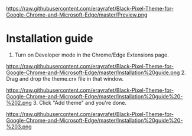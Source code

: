 https://raw.githubusercontent.com/erayrafet/Black-Pixel-Theme-for-Google-Chrome-and-Microsoft-Edge/master/Preview.png


# Installation guide

1. Turn on Developer mode in the Chrome/Edge Extensions page.

https://raw.githubusercontent.com/erayrafet/Black-Pixel-Theme-for-Google-Chrome-and-Microsoft-Edge/master/Installation%20guide.png
2. Drag and drop the theme.crx file in that window.

https://raw.githubusercontent.com/erayrafet/Black-Pixel-Theme-for-Google-Chrome-and-Microsoft-Edge/master/Installation%20guide%20-%202.png
3. Click "Add theme" and you're done.

https://raw.githubusercontent.com/erayrafet/Black-Pixel-Theme-for-Google-Chrome-and-Microsoft-Edge/master/Installation%20guide%20-%203.png
